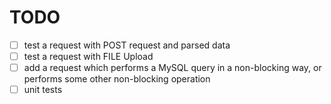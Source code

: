 # TODO
- [ ] test a request with POST request and parsed data
- [ ] test a request with FILE Upload
- [ ] add a request which performs a MySQL query in a non-blocking way, or performs some other non-blocking operation
- [ ] unit tests
